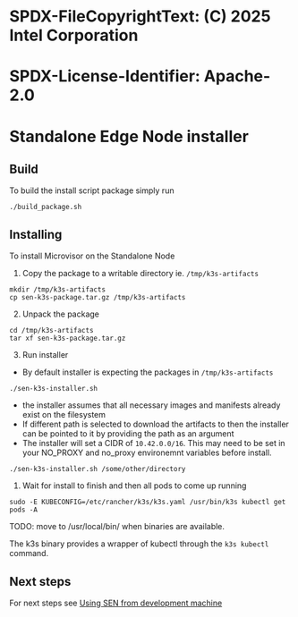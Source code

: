 # SPDX-FileCopyrightText: (C) 2025 Intel Corporation
# SPDX-License-Identifier: Apache-2.0

# Standalone Edge Node installer

## Build
To build the install script package simply run

```shell
./build_package.sh
```

## Installing

To install Microvisor on the Standalone Node

1. Copy the package to a writable directory ie. `/tmp/k3s-artifacts` 

```shell
mkdir /tmp/k3s-artifacts
cp sen-k3s-package.tar.gz /tmp/k3s-artifacts
```

2. Unpack the package

```shell
cd /tmp/k3s-artifacts
tar xf sen-k3s-package.tar.gz
```

3. Run installer

- By default installer is expecting the packages in `/tmp/k3s-artifacts`

```shell
./sen-k3s-installer.sh
```
- the installer assumes that all necessary images and manifests already exist on the filesystem
- If different path is selected to download the artifacts to then the installer can be pointed to it by providing the path as an argument
- The installer will set a CIDR of ``10.42.0.0/16``. This may need to be set in your NO_PROXY and no_proxy environemnt variables before install.

```shell
./sen-k3s-installer.sh /some/other/directory
```

1. Wait for install to finish and then all pods to come up running

```shell
sudo -E KUBECONFIG=/etc/rancher/k3s/k3s.yaml /usr/bin/k3s kubectl get pods -A
```
TODO: move to /usr/local/bin/ when binaries are available.

The k3s binary provides a wrapper of kubectl through the `k3s kubectl` command.

## Next steps

For next steps see [Using SEN from development machine](./development-machine-usage.md)
